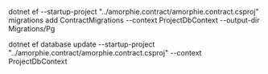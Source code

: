 

 dotnet ef --startup-project "../amorphie.contract/amorphie.contract.csproj" migrations add ContractMigrations --context ProjectDbContext --output-dir Migrations/Pg

 
dotnet ef database update --startup-project "../amorphie.contract/amorphie.contract.csproj"  --context ProjectDbContext

 